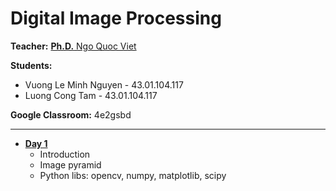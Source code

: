 # Digital Image Processing

**Teacher:**  [**Ph.D.** Ngo Quoc Viet](https://sites.google.com/site/ngoquviet/)

**Students:**
- Vuong Le Minh Nguyen - 43.01.104.117
- Luong Cong Tam - 43.01.104.117

**Google Classroom:** 4e2gsbd

--------------------------

- __<u>Day 1</u>__
  - Introduction
  - Image pyramid
  - Python libs: opencv, numpy, matplotlib, scipy